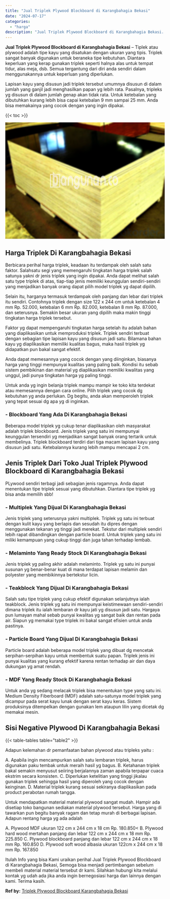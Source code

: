 ```yaml
---
title: "Jual Triplek Plywood Blockboard di Karangbahagia Bekasi"
date: "2024-07-17"
categories: 
  - "harga"
description: "Jual Triplek Plywood Blockboard di Karangbahagia Bekasi. Itulah Info yang bisa Kami uraikan perihal Jual Triplek Plywood Blockboard di Karangbahagia Bekasi,..."
---
```


**Jual Triplek Plywood Blockboard di Karangbahagia Bekasi** – Tiplek atau plywood adalah tipe kayu yang disatukan dengan ukuran yang tipis. Triplek sangat banyak digunakan untuk beraneka tipe kebutuhan. Diantara keperluan yang kerap gunakan triplek seperti halnya alas untuk tempat tidur, alas meja, dsb. Semua tergantung dari diri anda sendiri dalam menggunakannya untuk keperluan yang diperlukan.

Lapisan kayu yang disusun jadi triplek tersebut umumnya disusun di dalam jumlah yang ganjil jadi menghasilkan papan yg lebih rata. Pasalnya, tripleks yg disusun di dalam jumlah genap akan tidak rata. Untuk ketebalan yang dibutuhkan kurang lebih bisa capai ketebalan 9 mm sampai 25 mm. Anda bisa memakainya yang cocok dengan yang ingin dipakai.

{{< toc >}}

![Jual Triplek Plywood Blockboard di Karangbahagia Bekasi](/images/jual-triplek-murah-14.png)

## Harga Triplek Di Karangbahagia Bekasi

Berbicara perihal harga triplek, keadaan itu terdampak oleh salah satu faktor. Salahsatu segi yang memengaruhi tingkatan harga triplek salah satunya yakni dr jenis triplek yang ingin dipakai. Anda dapat melihat salah satu type triplek di atas, tiap-tiap jenis memiliki keunggulan sendiri-sendiri yang menjadikan banyak orang dapat pilih model triplek yg dapat dipilih.

Selain itu, harganya termasuk terdampak oleh panjang dan lebar dari triplek itu sendiri. Contohnya triplek dengan size 122 x 244 cm untuk ketebalan 4 mm Rp. 52.000, ketebalan 6 mm Rp. 82.000, ketebalan 8 mm Rp. 87.000, dan seterusnya. Semakin besar ukuran yang dipilih maka makin tinggi tingkatan harga triplek tersebut.

Faktor yg dapat mempengaruhi tingkatan harga setelah itu adalah bahan yang diaplikasikan untuk memproduksi triplek. Triplek sendiri terbuat dengan sebagian tipe lapisan kayu yang disusun jadi satu. Bilamana bahan kayu yg diaplikasikan memiliki kualitas bagus, maka hasil triplek yg didapatkan pun bakal sangat efektif.

Anda dapat memesannya yang cocok dengan yang diinginkan, biasanya harga yang tinggi mempunyai kualitas yang paling baik. Kondisi itu sebab sistem pembikinan dan material yg diaplikasikan memiliki kwalitas yang unggul, jadi punya tingkatan harga yg paling tinggi.

Untuk anda yg ingin belanja triplek mampu mampir ke toko kita terdekat atau memesannya dengan cara online. Pilih triplek yang cocok dg kebutuhan yg anda perlukan. Dg begitu, anda akan memperoleh triplek yang tepat sesuai dg apa yg di inginkan.

### \- Blockboard Yang Ada Di Karangbahagia Bekasi

Beberapa model triplek yg cukup tenar diaplikasikan oleh masyarakat adalah triplek blockboard. Jenis triplek yang satu ini mempunyai keunggulan tersendiri yg menjadikan sangat banyak orang tertarik untuk membelinya. Triplek blockboard terdiri dari tiga macam lapisan kayu yang disusun jadi satu. Ketebalannya kurang lebih mampu mencapai 2 cm.

## Jenis Triplek Dari Toko Jual Triplek Plywood Blockboard di Karangbahagia Bekasi

PLywood sendiri terbagi jadi sebagian jenis ragamnya. Anda dapat menentukan tipe triplek sesuai yang dibutuhkan. Diantara tipe triplek yg bisa anda memilih sbb!

### \- Multiplek Yang Dijual Di Karangbahagia Bekasi

Jenis triplek yang seterusnya yakni multiplek. Triplek yg satu ini terbuat dengan kulit kayu yang berlapis dan sesudah itu dipres dengan menggunakan tekanan yg tinggi jadi merekat. Tekstur dari multiplek sendiri lebih rapat dibandingkan dengan particle board. Untuk triplek yang satu ini miliki kemampuan yang cukup tinggi dan juga tahan terhadap lembab.

### \- Melaminto Yang Ready Stock Di Karangbahagia Bekasi

Jenis triplek yg paling akhir adalah melaminto. Triplek yg satu ini punyai susunan yg benar-benar kuat di mana terdapat lapisan melamin dan polyester yang membikinnya bertekstur licin.

### \- Teakblock Yang Dijual Di Karangbahagia Bekasi

Salah satu tipe triplek yang cukup efektif digunakan selanjutnya ialah teakblock. Jenis triplek yg satu ini mempunyai keistimewaan sendiri-sendiri dimana triplek itu ialah lembaran dr kayu jati yg disusun jadi satu. Hargaya pun lumayan mahal sebab punyai kwalitas yg sangat baik dan rentan pada air. Siapun yg memakai type triplek ini bakal sangat efisien untuk anda pastinya.

### \- Particle Board Yang Dijual Di Karangbahagia Bekasi

Particle board adalah beberapa model triplek yang dibuat dg mencetak serpihan-serpihan kayu untuk membentuk suatu papan. Triplek jenis ini punyai kualitas yang kurang efektif karena rentan terhadap air dan daya dukungan yg amat rendah.

### \- MDF Yang Ready Stock Di Karangbahagia Bekasi

Untuk anda yg sedang melacak triplek bisa menentukan type yang satu ini. Medium Density Fiberboard (MDF) adalah satu-satunya model triplek yang dicampur pada serat kayu lunak dengan serat kayu keras. Sistem produksinya ditempelkan dengan gunakan lem ataupun lilin yang dicetak dg memakai mesin.

## Sisi Negative Plywood Di Karangbahagia Bekasi

{{< table-tables table="table2" >}}

Adapun kelemahan dr pemanfaatan bahan plywood atau tripleks yaitu :

A. Apabila ingin mencampurkan salah satu lembaran triplek, harus digunakan paku tembak untuk meraih hasil yg bagus. B. Ketahanan triplek bakal semakin menyusut seiiring berjalannya zaman apabila terpapar cuaca ekstrim secara konsisten. C. Diperlukan ketelitian yang tinggi jikalau gunakan triplek sehingga hasil yang diperoleh yang cocok dengan keinginan. D. Material triplek kurang sesuai sekiranya diaplikasikan pada product perabotan rumah tangga.

Untuk mendapatkan material material plywood sangat mudah. Hampir ada disetiap toko bangunan sediakan material plywood tersebut. Harga yang di tawarkan pun begitu banyak ragam dan tetap murah di berbagai lapisan. Adapun rentang harga yg ada adalah

A. Plywood MDF ukuran 122 cm x 244 cm x 18 cm Rp. 180.850< B. Plywood hard wood mertahan panjang dan lebar 122 cm x 244 cm x 18 mm Rp. 225.850 C. Plywood blockboard panjang dan lebar 122 cm x 244 cm x 18 mm Rp. 160.850 D. Plywood soft wood albasia ukuran 122cm x 244 cm x 18 mm Rp. 167.850

Itulah Info yang bisa Kami uraikan perihal Jual Triplek Plywood Blockboard di Karangbahagia Bekasi, Semoga bisa menjadi pertimbangan sebelum membeli material material tersebut dr kami. Silahkan hubungi kita melalui kontak yg udah ada jika anda ingin bernegosiasi harga dan lainnya dengan kami. Terima kasih.

**Ref by:** [Triplek Plywood Blockboard Karangbahagia Bekasi](https://id.wikipedia.org/wiki/Triplek)
